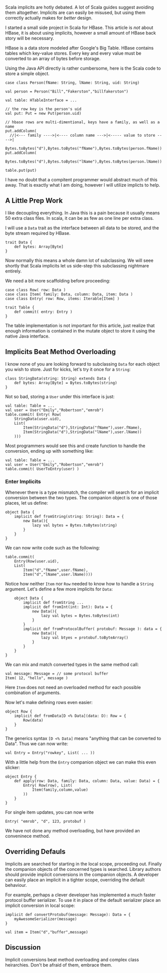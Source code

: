 Scala implicits are hotly debated. A lot of Scala guides suggest avoiding them altogether. Implicits are can easily be misused, but using them correctly actually makes for *better* design.

I started a small side project in Scala for HBase. This article is *not* about HBase, it is about using implicits, however a small amount of HBase back story will be necessary.

HBase is a data store modeled after Google's Big Table. HBase contains tables which key-value stores. Every key and every value must be converted to an array of bytes before storage.

Using the Java API directly is rather cumbersome, here is the Scala code to store a simple object.

    case class Person(fName: String, lName: String, uid: String)
    
    val person = Person("Bill","Fakerston","billfakerston")
    
    val table: HTableInterface = ...
    
    // the row key is the person's uid
    val put: Put = new Put(person.uid)
    
    // hbase rows are multi-dimentional, keys have a family, as well as a name
    put.addColumn(
      //|<--- family ---->|<---- column name --->|<----- value to store ---->|
        Bytes.toBytes("d"),Bytes.toBytes("fName"),Bytes.toBytes(person.fName))
    put.addColumn(
        Bytes.toBytes("d"),Bytes.toBytes("lName"),Bytes.toBytes(person.lName))
    
    table.put(put)
    

I have no doubt that a compitent programmer would abstract much of this away. That is exactly what I am doing, however I will utilize implicts to help.

## A Little Prep Work

I like decoupling everything. In Java this is a pain because it usually means 50 extra class files. In scala, it can be as few as one line per extra class.

I will use a `Data` trait as the interface between all data to be stored, and the byte stream required by HBase.

    trait Data {
        def bytes: Array[Byte]
    }
    

Now normally this means a whole damn lot of subclassing. We will seee shortly that Scala implicits let us side-step this subclassing nightmare entirely.

We need a bit more scaffolding before proceeding:

    case class Row( row: Data )
    case class Item( family: Data, column: Data, item: Data )
    case class Entry( row: Row, items: Iterable[Item] )
    
    trait Table {
        def commit( entry: Entry )
    }
    

The table implementation is not important for this article, just realize that enough information is contained in the mutate object to store it using the native Java interface.

## Implicits Beat Method Overloading

I know none of you are looking forward to subclassing `Data` for each object you wish to store. Just for kicks, let's try it once for a `String`:

    class StringData(string: String) extends Data {
        def bytes: Array[Byte] = Bytes.toBytes(string)
    }
    

Not so bad, storing a `User` under this interface is just:

    val table: Table = ...
    val user = User("Emily","Robertson","emrob")
    table.commit( Entry( Row( 
        StringData(user.uid), 
        List(
            Item(StringData("d"),StringData("fName"),user.fName),
            Item(StringData("d"),StringData("lName"),user.lName))
        )))
    

Most programmers would see this and create function to handle the conversion, ending up with something like:

    val table: Table = ...
    val user = User("Emily","Robertson","emrob")
    table.commit( UserToEntry(user) )
    

### Enter Implicits

Whenever there is a type mismatch, the compiler will search for an implicit conversion between the two types. The companion object is one of those places, let us define:

    object Data {
        implicit def fromString(string: String): Data = {
            new Data(){
                lazy val bytes = Bytes.toBytes(string)
            }
        }
    }
    

We can now write code such as the following:

    table.commit( 
        Entry(Row(user.uid), 
        List(
            Item("d","fName",user.fName),
            Item("d","lName",user.lName))))
    

Notice how neither `Item` nor `Row` needed to know how to handle a `String` argument. Let's define a few more implicits for `Data`:

        object Data {
            implicit def fromString ...
            implicit def fromInt(int: Int): Data = {
                new Data(){
                    lazy val bytes = Bytes.toBytes(int)
                }
            }
            implicit def fromProtocolBuffer( protobuf: Message ): data = {
                new Data(){
                    lazy val btyes = protobuf.toByteArray()
                }
            }
        }
    }
    

We can mix and match converted types in the same method call:

    val message: Message = // some protocol buffer
    Item( 12, "hello", message )
    

Here `Item` does not need an overloaded method for each possible combination of arguments.

Now let's make defining rows even easier:

    object Row {
        implicit def fromData[D <% Data](data: D): Row = {
            Row(data)
        }
    }
    

The generics syntax `[D <% Data]` means "anything that can be converted to Data". Thus we can now write:

    val Entry = Entry("rowkey", List( ... ))
    

With a little help from the `Entry` companion object we can make this even slicker:

    object Entry {
        def apply(row: Data, family: Data, column: Data, value: Data) = {
            Entry( Row(row), List(
                Item(family,column,value)
            ))
        }
    }
    

For single item updates, you can now write

    Entry( "emrob", "d", 123, protobuf )
    

We have not done any method overloading, but have provided an conveninece method.

## Overriding Defauls

Implicits are searched for starting in the local scope, proceeding out. Finally the companion objects of the concerned types is searched. Library authors should provide implicit conversions in the companion objects. A developer can easily place an implicit in a tighter scope, overriding the default behaviour.

For example, perhaps a clever developer has implemented a much faster protocol buffer serializer. To use it in place of the default serializer place an implicit conversion in local scope:

    implicit def convertProtobuf(message: Message): Data = {
        myAwesomeSerializer(message)
    }
    
    val item = Item("d","buffer",message)
    

## Discussion

Implicit conversions beat method overloading and complex class heirarchies. Don't be afraid of them, embrace them.
